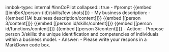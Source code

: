 innbok-type:: internal
#innCoPilot
collapsed:: true
	- #prompt {{embed [[innBoK/person-(id)/skills/few shots]]}}
		- My business description:
		- {{embed [[AI business description/content]]}} {{embed [[person 3/content]]}} {{embed [[person id/skills/content]]}} {{embed [[person id/functions/content]]}} {{embed [[person 3/content]]}}
		- Action:
		- Propose person 3/skills: the unique identification and competencies of individuals within a business model.
		- Answer:
		- Please write your respons in a MarkDown code box.




